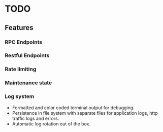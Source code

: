 # TODO

## Features
### RPC Endpoints
### Restful Endpoints
### Rate limiting
### Maintenance state
### Log system
- Formatted and color coded terminal output for debugging.
- Persistence in file system with separate files for application logs, http traffic logs and errors.
- Automatic log rotation out of the box.
